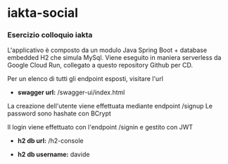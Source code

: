# iakta-social

### Esercizio colloquio iakta
L'applicativo è composto da un modulo Java Spring Boot + database embedded H2 che simula MySql.
Viene eseguito in maniera serverless da Google Cloud Run, collegato a questo repository Github per CD.

Per un elenco di tutti gli endpoint esposti, visitare l'url
 - **swagger url:** /swagger-ui/index.html

La creazione dell'utente viene effettuata mediante endpoint /signup
Le password sono hashate con BCrypt

Il login viene effettuato con l'endpoint /signin e gestito con JWT
  
 - **h2 db url:** /h2-console

 - **h2 db username:** davide